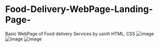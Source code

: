 # Food-Delivery-WebPage-Landing-Page-
Basic WebPage of Food delivery Services by usinh HTML, CSS
![image](https://github.com/DeepanshuSehrawat/Food-Delivery-WebPage-Landing-Page-/assets/146537889/221106fe-4dd0-43e4-a475-7e1d9285925f)
![image](https://github.com/DeepanshuSehrawat/Food-Delivery-WebPage-Landing-Page-/assets/146537889/7550e4b7-7cea-4f3f-8398-cd774bcee0d6)
![image](https://github.com/DeepanshuSehrawat/Food-Delivery-WebPage-Landing-Page-/assets/146537889/7b2b6f03-147b-4759-88dd-b0e795d6e42a)
